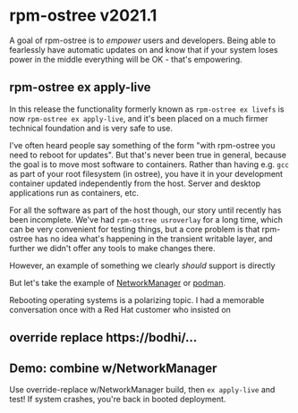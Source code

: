 # rpm-ostree v2021.1

A goal of rpm-ostree is to *empower* users and developers.  Being able to fearlessly have automatic updates on and know that if your system loses power in the middle everything will be OK - that's empowering.

## rpm-ostree ex apply-live

In this release the functionality formerly known as `rpm-ostree ex livefs` is now `rpm-ostree ex apply-live`, and it's been placed on a much firmer technical foundation and is very safe to use.

I've often heard people say something of the form "with rpm-ostree you need to reboot for updates".  But that's never been true in general, because the goal is to move most software to containers.  Rather than having e.g. `gcc` as part of your root filesystem (in ostree), you have it in your development container updated independently from the host.  Server and desktop applications run as containers, etc.

For all the software as part of the host though, our story until recently has been incomplete.  We've had `rpm-ostree usroverlay` for a long time, which can be very convenient for testing things, but a core problem is that rpm-ostree has no idea what's happening in the transient writable layer, and further we didn't offer any tools to make changes there.



However, an example of something we clearly *should* support is directly 

But let's take the example of [NetworkManager](https://gitlab.freedesktop.org/NetworkManager/NetworkManager) or [podman](https://podman.io/).  


Rebooting operating systems is a polarizing topic.  I had a memorable conversation once with a Red Hat customer who insisted on

## override replace https://bodhi/...



## Demo: combine w/NetworkManager
  
Use override-replace w/NetworkManager build, then `ex apply-live` and test!
If system crashes, you're back in booted deployment.
